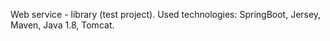 Web service - library (test project).
Used technologies:
SpringBoot, Jersey, Maven, Java 1.8, Tomcat.